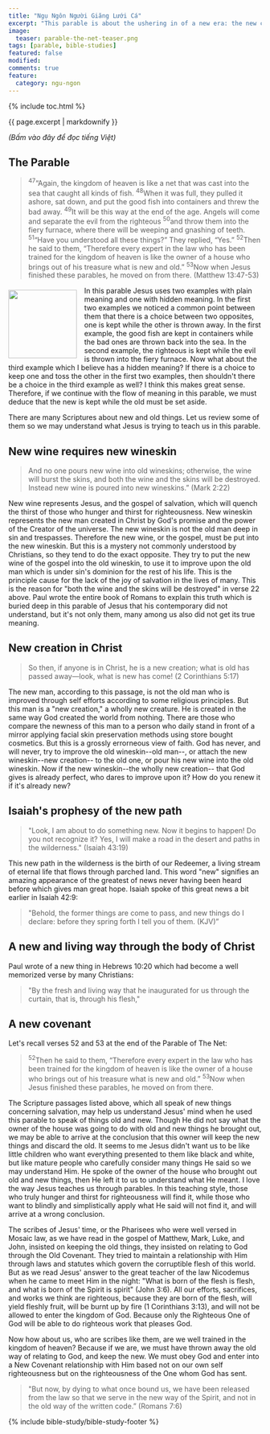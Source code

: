 ```yaml
---
title: "Ngụ Ngôn Người Giăng Lưới Cá"
excerpt: "This parable is about the ushering in of a new era: the new covenant between God and Man. (Luke 16:1-8)."
image: 
  teaser: parable-the-net-teaser.png
tags: [parable, bible-studies]
featured: false
modified:
comments: true
feature:
  category: ngu-ngon
---
```


{% include toc.html %}

{{ page.excerpt | markdownify }}

<em>(Bấm vào đây để đọc tiếng Việt)</em>

## The Parable

> <sup>47</sup>“Again, the kingdom of heaven is like a net that was cast into the sea that caught all kinds of fish. <sup>48</sup>When it was full, they pulled it ashore, sat down, and put the good fish into containers and threw the bad away. <sup>49</sup>It will be this way at the end of the age. Angels will come and separate the evil from the righteous <sup>50</sup>and throw them into the fiery furnace, where there will be weeping and gnashing of teeth. <sup>51</sup>“Have you understood all these things?” They replied, “Yes.” <sup>52</sup>Then he said to them, “Therefore every expert in the law who has been trained for the kingdom of heaven is like the owner of a house who brings out of his treasure what is new and old.” <sup>53</sup>Now when Jesus finished these parables, he moved on from there. (Matthew 13:47-53)

<div>
<p>
<img alt src="{{ site.baseurl }}/assets/images/Fishing-Net-small.jpg" style="border: 0px none; margin: 7px 15px 0px 0px; max-width: 100%; height: 136px; padding: 0px; float: left;">
In this parable Jesus uses two examples with plain meaning and one with hidden meaning. In the first two examples we noticed a common point between them that there is a choice between two opposites, one is kept while the other is thrown away. In the first example, the good fish are kept in containers while the bad ones are thrown back into the sea. In the second example, the righteous is kept while the evil is thrown into the fiery furnace. Now what about the third example which I believe has a hidden meaning? If there is a choice to keep one and toss the other in the first two examples, then shouldn't there be a choice in the third example as well? I think this makes great sense. Therefore, if we continue with the flow of meaning in this parable, we must deduce that the new is kept while the old must be set aside.
</p></div>

There are many Scriptures about new and old things. Let us review some of them so we may understand what Jesus is trying to teach us in this parable.

## New wine requires new wineskin

> And no one pours new wine into old wineskins; otherwise, the wine will burst the skins, and both the wine and the skins will be destroyed. Instead new wine is poured into new wineskins.” (Mark 2:22)

New wine represents Jesus, and the gospel of salvation, which will quench the thirst of those who hunger and thirst for righteousness. New wineskin represents the new man created in Christ by God's promise and the power of the Creator of the universe. The new wineskin is not the old man deep in sin and trespasses. Therefore the new wine, or the gospel, must be put into the new wineskin. But this is a mystery not commonly understood by Christians, so they tend to do the exact opposite. They try to put the new wine of the gospel into the old wineskin, to use it to improve upon the old man which is under sin's dominion for the rest of his life. This is the principle cause for the lack of the joy of salvation in the lives of many. This is the reason for "both the wine and the skins will be destroyed" in verse 22 above. Paul wrote the entire book of Romans to explain this truth which is buried deep in this parable of Jesus that his contemporary did not understand, but it's not only them, many among us also did not get its true meaning.


## New creation in Christ

> So then, if anyone is in Christ, he is a new creation; what is old has passed away—look, what is new has come! (2 Corinthians 5:17)

The new man, according to this passage, is not the old man who is improved through self efforts according to some religious principles. But this man is a "new creation," a wholly new creature. He is created in the same way God created the world from nothing. There are those who compare the newness of this man to a person who daily stand in front of a mirror applying facial skin preservation methods using store bought cosmetics. But this is a grossly errorneous view of faith. God has never, and will never, try to improve the old wineskin--old man--, or attach the new wineskin--new creation-- to the old one, or pour his new wine into the old wineskin. Now if the new wineskin--the wholly new creation-- that God gives is already perfect, who dares to improve upon it? How do you renew it if it's already new?


## Isaiah's prophesy of the new path

> "Look, I am about to do something new. Now it begins to happen! Do you not recognize it? Yes, I will make a road in the desert and paths in the wilderness." (Isaiah 43:19)

This new path in the wilderness is the birth of our Redeemer, a living stream of eternal life that flows through parched land. This word "new" signifies an amazing appearance of the greatest of news never having been heard before which gives man great hope. Isaiah spoke of this great news a bit earlier in Isaiah 42:9:

> "Behold, the former things are come to pass, and new things do I declare: before they spring forth I tell you of them. (KJV)”


## A new and living way through the body of Christ

Paul wrote of a new thing in Hebrews 10:20 which had become a well memorized verse by many Christians:

> "By the fresh and living way that he inaugurated for us through the curtain, that is, through his flesh," 


## A new covenant

Let's recall verses 52 and 53 at the end of the Parable of The Net:

> <sup>52</sup>Then he said to them, “Therefore every expert in the law who has been trained for the kingdom of heaven is like the owner of a house who brings out of his treasure what is new and old.” <sup>53</sup>Now when Jesus finished these parables, he moved on from there.

The Scripture passages listed above, which all speak of new things concerning salvation, may help us understand Jesus' mind when he used this parable to speak of things old and new. Though He did not say what the owner of the house was going to do with old and new things he brought out, we may be able to arrive at the conclusion that this owner will keep the new things and discard the old. It seems to me Jesus didn't want us to be like little children who want everything presented to them like black and white, but like mature people who carefully consider many things He said  so we may understand Him. He spoke of the owner of the house who brought out old and new things, then He left it to us to understand what He meant. I love the way Jesus teaches us through parables. In this teaching style, those who truly hunger and thirst for righteousness will find it, while those who want to blindly and simplistically apply what He said will not find it, and will arrive at a wrong conclusion.

The scribes of Jesus' time, or the Pharisees who were well versed in Mosaic law, as we have read in the gospel of Matthew, Mark, Luke, and John, insisted on keeping the old things, they insisted on relating to God through the Old Covenant. They tried to maintain a relationship with Him through laws and statutes which govern the corruptible flesh of this world. But as we read Jesus' answer to the great teacher of the law Nicodemus when he came to meet Him in the night: <span class="green-letter">"What is born of the flesh is flesh, and what is born of the Spirit is spirit" (John 3:6)</span>. All our efforts, sacrifices, and works we think are righteous, because they are born of the flesh, will yield fleshly fruit, will be burnt up by fire (1 Corinthians 3:13), and will not be allowed to enter the kingdom of God. Because only the Righteous One of God will be able to do righteous work that pleases God.

Now how about us, who are scribes like them, are we well trained in the kingdom of heaven? Because if we are, we must have thrown away the old way of relating to God, and keep the new. We must obey God and enter into a New Covenant relationship with Him based not on our own self righteousness but on the righteousness of the One whom God has sent.

> <span class="green-letter">"But now, by dying to what once bound us, we have been released from the law so that we serve in the new way of the Spirit, and not in the old way of the written code.” (Romans 7:6)</span>

{% include bible-study/bible-study-footer %}

